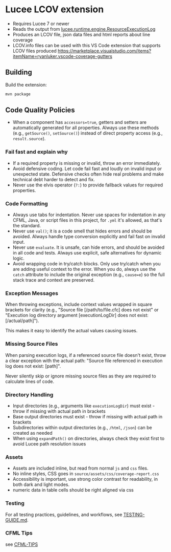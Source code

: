# Lucee LCOV extension

- Requires Lucee 7 or newer
- Reads the output from [lucee.runtime.engine.ResourceExecutionLog](https://github.com/lucee/Lucee/blob/7.0/core/src/main/java/lucee/runtime/engine/ResourceExecutionLog.java)
- Produces an LCOV file, json data files and html reports about line coverage
- LCOV.info files can be used with this VS Code extension that supports LCOV files produced https://marketplace.visualstudio.com/items?itemName=ryanluker.vscode-coverage-gutters

## Building

Build the extension:
```bash
mvn package
```

## Code Quality Policies

- When a component has `accessors=true`, getters and setters are automatically generated for all properties. Always use these methods (e.g., `getSource()`, `setSource()`) instead of direct property access (e.g., `result.source`).

### Fail fast and explain why

- If a required property is missing or invalid, throw an error immediately.
- Avoid defensive coding. Let code fail fast and loudly on invalid input or unexpected state. Defensive checks often hide real problems and make technical debt harder to detect and fix.
- Never use the elvis operator (`?:`) to provide fallback values for required properties.

### Code Formatting

- Always use tabs for indentation. Never use spaces for indentation in any CFML, Java, or script files in this project, for `.yml` it's allowed, as that's the standard.
- Never use `val()`; it is a code smell that hides errors and should be avoided. Always handle type conversion explicitly and fail fast on invalid input.
- Never use `evaluate`. It is unsafe, can hide errors, and should be avoided in all code and tests. Always use explicit, safe alternatives for dynamic logic.
- Avoid wrapping code in try/catch blocks. Only use try/catch when you are adding useful context to the error. When you do, always use the `catch` attribute to include the original exception (e.g., `cause=e`) so the full stack trace and context are preserved.

### Exception Messages

When throwing exceptions, include context values wrapped in square brackets for clarity (e.g., "Source file [/path/to/file.cfc] does not exist" or "Execution log directory argument [executionLogDir] does not exist: [/actual/path]").

This makes it easy to identify the actual values causing issues.

### Missing Source Files

When parsing execution logs, if a referenced source file doesn't exist, throw a clear exception with the actual path: "Source file referenced in execution log does not exist: [path]".

Never silently skip or ignore missing source files as they are required to calculate lines of code.

### Directory Handling

- Input directories (e.g., arguments like `executionLogDir`) must exist - throw if missing with actual path in brackets
- Base output directories must exist - throw if missing with actual path in brackets
- Subdirectories within output directories (e.g., `/html`, `/json`) can be created as needed
- When using `expandPath()` on directories, always check they exist first to avoid Lucee path resolution issues

### Assets

- Assets are included inline, but read from normal `js` and `css` files.
- No inline styles, CSS goes in `source/assets/css/coverage-report.css`
- Accessibility is important, use strong color contrast for readability, in both dark and light modes.
- numeric data in table cells should be right aligned via css

### Testing

For all testing practices, guidelines, and workflows, see [TESTING-GUIDE.md](TESTING-GUIDE.md).

### CFML Tips

see [CFML-TIPS](CFML-TIPS.md)